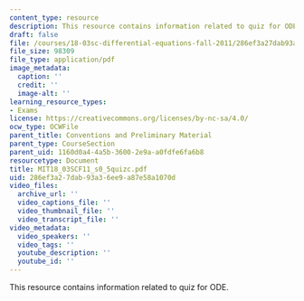 ```yaml
---
content_type: resource
description: This resource contains information related to quiz for ODE.
draft: false
file: /courses/18-03sc-differential-equations-fall-2011/286ef3a27dab93a36ee9a87e58a1070d_MIT18_03SCF11_s0_5quizc.pdf
file_size: 98309
file_type: application/pdf
image_metadata:
  caption: ''
  credit: ''
  image-alt: ''
learning_resource_types:
- Exams
license: https://creativecommons.org/licenses/by-nc-sa/4.0/
ocw_type: OCWFile
parent_title: Conventions and Preliminary Material
parent_type: CourseSection
parent_uid: 1160d0a4-4a5b-3600-2e9a-a0fdfe6fa6b8
resourcetype: Document
title: MIT18_03SCF11_s0_5quizc.pdf
uid: 286ef3a2-7dab-93a3-6ee9-a87e58a1070d
video_files:
  archive_url: ''
  video_captions_file: ''
  video_thumbnail_file: ''
  video_transcript_file: ''
video_metadata:
  video_speakers: ''
  video_tags: ''
  youtube_description: ''
  youtube_id: ''
---
```

This resource contains information related to quiz for ODE.